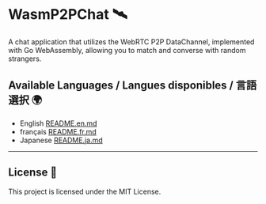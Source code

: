 # WasmP2PChat 🛰️

A chat application that utilizes the WebRTC P2P DataChannel, implemented with Go WebAssembly, allowing you to match and converse with random strangers.

## Available Languages / Langues disponibles / 言語選択 🌍

- English  [README.en.md](/README.en.md)
- français [README.fr.md](/README.fr.md)
- Japanese [README.ja.md](/README.ja.md)

---

## License 📄
This project is licensed under the MIT License.